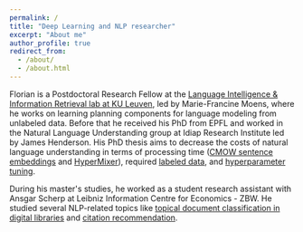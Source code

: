 ```yaml
---
permalink: /
title: "Deep Learning and NLP researcher"
excerpt: "About me"
author_profile: true
redirect_from: 
  - /about/
  - /about.html
---
```


Florian is a Postdoctoral Research Fellow at the [Language Intelligence & Information Retrieval lab at KU Leuven](https://liir.cs.kuleuven.be/people.php), led by Marie-Francine Moens, where he works on learning planning components for language modeling from unlabeled data. Before that he received his PhD from EPFL and worked in the Natural Language Understanding group at Idiap Research Institute led by James Henderson. His PhD thesis aims to decrease the costs of natural language understanding in terms of processing time ([CMOW sentence embeddings](https://arxiv.org/abs/1902.06423) and [HyperMixer](https://arxiv.org/abs/2203.03691)), required [labeled data](https://arxiv.org/abs/2010.02983), and [hyperparameter tuning](https://arxiv.org/abs/1910.11758).

During his master's studies, he worked as a student research assistant with Ansgar Scherp at Leibniz Information Centre for Economics - ZBW. He studied several NLP-related topics like [topical document classification in digital libraries](https://arxiv.org/abs/1801.06717) and [citation recommendation](https://arxiv.org/abs/1907.12366).
